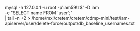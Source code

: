 
  mysql -h 127.0.0.1 -u root -p'iam59!z$' -D iam \
  -e "SELECT name FROM \`user\`;" \
  | tail -n +2 > /home/mxl/cretem/cretem/cdmp-mini/test/iam-apiserver/user/delete-force/output/db_baseline_usernames.txt

  
